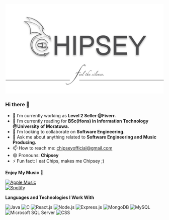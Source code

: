 ![Profile Image](https://github.com/Chipsey/Chipsey/blob/main/Chipsey-FB-Cover.jpg)

### Hi there 👋

- 🔭 I’m currently working as __Level 2 Seller @Fiverr.__
- 🌱 I’m currently reading for __BSc(Hons) in Information Technology @University of Moratuwa.__
- 👯 I’m looking to collaborate on __Software Engineering.__
- 💬 Ask me about anything related to __Software Engineering and Music Producing.__
-  📫 How to reach me: chipseyofficial@gmail.com
- 😄 Pronouns: __Chipsey__
- ⚡ Fun fact: I eat Chips, makes me Chipsey ;)

__Enjoy My Music 🎸__

[![Apple Music](https://img.shields.io/badge/Apple%20Music-Listen-brightgreen)](https://music.apple.com/lk/artist/udana-dhananja-kodikara/1632611798)  
[![Spotify](https://img.shields.io/badge/Spotify-Listen-green)](https://open.spotify.com/artist/7ERe3tRyPHRV5H4r0KIWXt?si=Lb6q4zSkRy-kxUoDbw878Q)

__Languages and Technologies I Work With__

![Java](https://img.shields.io/badge/Java-007396?logo=java&logoColor=white)
![C](https://img.shields.io/badge/C-00599C?logo=c&logoColor=white)
![React.js](https://img.shields.io/badge/React.js-61DAFB?logo=react&logoColor=white)
![Node.js](https://img.shields.io/badge/Node.js-339933?logo=node.js&logoColor=white)
![Express.js](https://img.shields.io/badge/Express.js-000000?logo=express&logoColor=white)
![MongoDB](https://img.shields.io/badge/MongoDB-47A248?logo=mongodb&logoColor=white)
![MySQL](https://img.shields.io/badge/MySQL-4479A1?logo=mysql&logoColor=white)
![Microsoft SQL Server](https://img.shields.io/badge/Microsoft%20SQL%20Server-CC2927?logo=microsoft%20sql%20server&logoColor=white)
![CSS](https://img.shields.io/badge/CSS-1572B6?logo=css3&logoColor=white)
